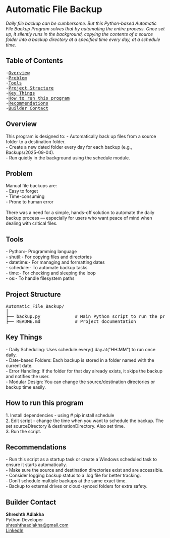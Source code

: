 # Automatic File Backup 
_Daily file backup can be cumbersome. But this Python-based Automatic File Backup Program solves that by automating the entire process. Once set up, it silently runs in the background, copying the contents of a source folder into a backup directory at a specified time every day, at a schedule time._

## Table of Contents
<pre>
-<a href="#overview">Overview</a>
-<a href="#problem">Problem</a>
-<a href="#tools">Tools</a>
-<a href="#project-structure">Project Structure</a>
-<a href="#key-things">Key Things</a>
-<a href="#how-to-run-this-program">How to run this program</a>
-<a href="#recommendations">Recommendations</a>
-<a href="#builder-contact">Builder Contact</a>
</pre>

<h2><a class="anchor" id="overview"></a>Overview</h2>
This program is designed to:  
- Automatically back up files from a source folder to a destination folder.<br>
- Create a new dated folder every day for each backup (e.g., Backups/2025-09-04).<br> 
- Run quietly in the background using the schedule module.<br>

<h2><a class="anchor" id="problem"></a>Problem</h2>
Manual file backups are:<br>
- Easy to forget<br>
- Time-consuming<br>
- Prone to human error<br>
<br>
There was a need for a simple, hands-off solution to automate the daily backup process — especially for users who want peace of mind when dealing with critical files.

<h2><a class="anchor" id="tools"></a>Tools</h2>
- Python:- Programming language<br>
- shutil:- For copying files and directories<br>
- datetime:- For managing and formatting dates<br>
- schedule:- To automate backup tasks<br>
- time:- For checking and sleeping the loop<br>
- os:- To handle filesystem paths<br>

<h2><a class="anchor" id="projec-structure"></a>Project Structure</h2>
<pre>Automatic_File_Backup/
│
├── backup.py             # Main Python script to run the program
├── README.md             # Project documentation
</pre>

<h2><a class="anchor" id="key-things"></a>Key Things</h2>
- Daily Scheduling: Uses schedule.every().day.at("HH:MM") to run once daily.<br>
- Date-based Folders: Each backup is stored in a folder named with the current date.<br>
- Error Handling: If the folder for that day already exists, it skips the backup and notifies the user.<br>
- Modular Design: You can change the source/destination directories or backup time easily.<br>

<h2><a class="anchor" id="how-to-run-this-program"></a>How to run this program</h2>
1. Install dependencies - using # pip install schedule<br>
2. Edit script - change the time when you want to schedule the backup. The set sourceDirectory & destinationDirectory. Also set time.<br>
3. Run the script.<br>


<h2><a class="anchor" id="recommendations"></a>Recommendations</h2>
- Run this script as a startup task or create a Windows scheduled task to ensure it starts automatically.<br>
- Make sure the source and destination directories exist and are accessible.<br>
- Consider logging backup status to a .log file for better tracking.<br>
- Don’t schedule multiple backups at the same exact time.<br>
- Backup to external drives or cloud-synced folders for extra safety.<br>

<h2><a class="anchor" id="builder-contact"></a>Builder Contact</h2>

**Shreshth Adlakha**<br>
Python Developer<br>
shreshthaadlakha@gmail.com <br>
[LinkedIn](https://www.linkedin.com/in/shreshthadlakha/)
